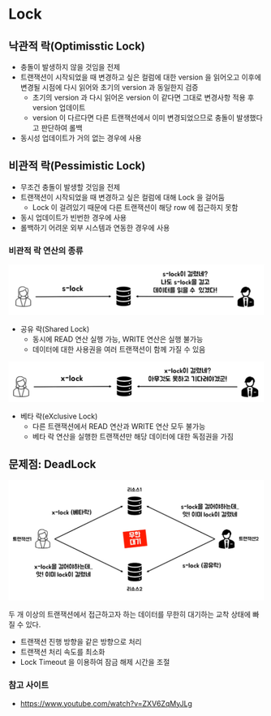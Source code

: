 # Lock

## 낙관적 락(Optimisstic Lock)
- 충돌이 발생하지 않을 것임을 전제
- 트랜잭션이 시작되었을 때 변경하고 싶은 컬럼에 대한 version 을 읽어오고 이후에 변경될 시점에 다시 읽어와 초기의 version 과 동일한지 검증
  - 초기의 version 과 다시 읽어온 version 이 같다면 그대로 변경사항 적용 후 version 업데이트
  - version 이 다르다면 다른 트랜잭션에서 이미 변경되었으므로 충돌이 발생했다고 판단하여 롤백
- 동시성 업데이트가 거의 없는 경우에 사용

## 비관적 락(Pessimistic Lock)
- 무조건 충돌이 발생할 것임을 전제
- 트랜잭션이 시작되었을 때 변경하고 싶은 컬럼에 대해 Lock 을 걸어둠
  - Lock 이 걸려있기 때문에 다른 트랜잭션이 해당 row 에 접근하지 못함
- 동시 업데이트가 빈번한 경우에 사용
- 롤백하기 어려운 외부 시스템과 연동한 경우에 사용

### 비관적 락 연산의 종류

![img.png](image/17_1_공유락.png)

- 공유 락(Shared Lock)
  - 동시에 READ 연산 실행 가능, WRITE 연산은 실행 불가능
  - 데이터에 대한 사용권을 여러 트랜잭션이 함께 가질 수 있음

![img.png](image/17_2_베타락.png)

- 베타 락(eXclusive Lock)
  - 다른 트랜잭션에서 READ 연산과 WRITE 연산 모두 불가능
  - 베타 락 연산을 실행한 트랜잭션만 해당 데이터에 대한 독점권을 가짐

## 문제점: DeadLock

![img.png](image/17_3_DeadLock.png)

두 개 이상의 트랜잭션에서 접근하고자 하는 데이터를 무한히 대기하는 교착 상태에 빠질 수 있다.

- 트랜잭션 진행 방향을 같은 방향으로 처리
- 트랜잭션 처리 속도를 최소화
- Lock Timeout 을 이용하여 잠금 해제 시간을 조절

### 참고 사이트
- https://www.youtube.com/watch?v=ZXV6ZqMyJLg
